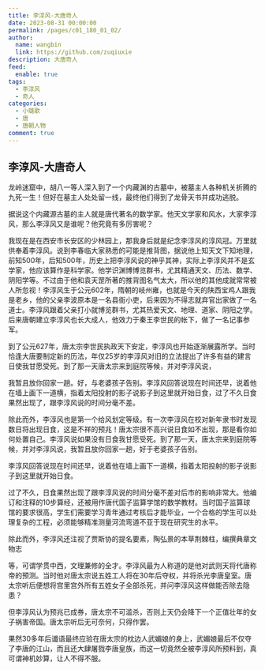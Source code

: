 ```yaml
---
title: 李淳风-大唐奇人
date: 2023-08-31 00:00:00
permalink: /pages/c01_180_01_02/
author: 
  name: wangbin
  link: https://github.com/zuqiuxie
description: 大唐奇人
feed: 
  enable: true
tags: 
  - 李淳风
  - 奇人
categories: 
  - 小璐歌
  - 唐
  - 唐朝人物
comment: true
---
```

## 李淳风-大唐奇人

龙岭迷窟中，胡八一等人深入到了一个内藏渊的古墓中，被墓主人各种机关折腾的九死一生！但好在墓主人处处留一线，最终他们得到了龙骨天书并成功逃脱。

据说这个内藏源古墓的主人就是唐代著名的数学家。他天文学家和风水，大家李淳风，那么李淳风又是谁呢？他究竟有多厉害呢？

我现在是在西安市长安区的少林园上，那我身后就是纪念李淳风的淳风冠。万里就供奉着李淳风。说到李春临大家熟悉的可能是推背图，据说他上知天文下知地理，前知500年，后知500年，历史上把李淳风说的神乎其神，实际上李淳风并不是玄学家，他应该算作是科学家。他学识渊博博览群书，尤其精通天文、历法、数学、阴阳学等。不过由于他和袁天罡所著的推背图名气太大，所以他的其他成就常常被人所忽视！李淳风生于公元602年，隋朝的岐州雍，也就是今天的陕西宝鸡人跟我是老乡，他的父亲李波原本是一名县衙小吏，后来因为不得志就弃官出家做了一名道士。李淳风跟着父亲打小就博览群书，尤其热爱天文、地理、道家、阴阳之学。后来唐朝建立李淳风也长大成人，他效力于秦王李世民的帐下，做了一名记事参军。

到了公元627年，唐太宗李世民执政天下安定，李淳风也开始逐渐展露所学。当时恰逢大唐要制定新的历法，年仅25岁的李淳风对旧的立法提出了许多有益的建言日使我甘愿受死。到了那一天唐太宗来到庭院等候，并对李淳风说，

我暂且放你回家一趟。好，与老婆孩子告别。李淳风回答说现在时间还早，说着他在墙上画下一道横，指着太阳投射的影子说影子到这里就开始日食，过了不久日食果然出现了，跟李淳风说的时间分毫不差。

除此而外，李淳风也是第一个给风划定等级。有一次李淳风在校对新年隶书时发现数日将出现日食，这是不祥的预兆！唐太宗很不高兴说日食如不出现，那是看你如何处置自己。李淳风说如果没有日食我甘愿受死。到了那一天，唐太宗来到庭院等候，并对李淳风说，我暂且放你回家一趟，好于老婆孩子告别。

李淳风回答说现在时间还早，说着他在墙上画下一道横，指着太阳投射的影子说影子到这里就开始日食。

过了不久，日食果然出现了跟李淳风说的时间分毫不差对后市的影响非常大。他编订和注释的10步算经，还被用作唐代国子监算学馆的数学教材。当时国子监算球馆的要求很高，学生们需要学习青年通过考核后才能毕业，一个合格的学生可以处理复杂的工程，必须能够精准测量河流弯道不亚于现在研究生的水平。

除此而外，李淳风还注视了贾斯协的提名要素，陶弘景的本草荆棘柱，编撰典章文物志

等，可谓学贯中西，文理兼修的全才。李淳风最为人称道的是他对武则天将代唐称帝的预测。当时他对唐太宗说五姓工人将在30年后夺权，并将杀光李唐皇室。唐太宗听后便想将宫里宫外所有五姓女子全部杀死，并问李淳风这样做能否除去隐患？

但李淳风认为预兆已成券，唐太宗不可滥杀，否则上天仍会降下一个正值壮年的女子祸害帝国。唐太宗听后无可奈何，只得作罢。

果然30多年后谶语最终应验在唐太宗的枕边人武媚娘的身上，武媚娘最后不仅夺了李唐的江山，而且还大肆屠戮李唐皇族，而这一切竟然全被李淳风所预料到，真可谓神机妙算，让人不得不服。

